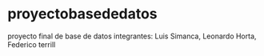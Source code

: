 # proyectobasededatos
proyecto final de base de datos integrantes: Luis Simanca, Leonardo Horta, Federico terrill
